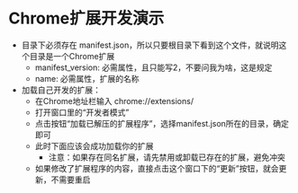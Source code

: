 # Chrome扩展开发演示
- 目录下必须存在 manifest.json，所以只要根目录下看到这个文件，就说明这个目录是一个Chrome扩展
    - manifest_version: 必需属性，且只能写2，不要问我为啥，这是规定
    - name: 必需属性，扩展的名称
- 加载自己开发的扩展：
    - 在Chrome地址栏输入 chrome://extensions/
    - 打开窗口里的“开发者模式”
    - 点击按钮“加载已解压的扩展程序”，选择manifest.json所在的目录，确定即可
    - 此时下面应该会成功加载你的扩展
        - 注意：如果存在同名扩展，请先禁用或卸载已存在的扩展，避免冲突
    - 如果修改了扩展程序的内容，直接点击这个窗口下的“更新”按钮，就会更新，不需要重启